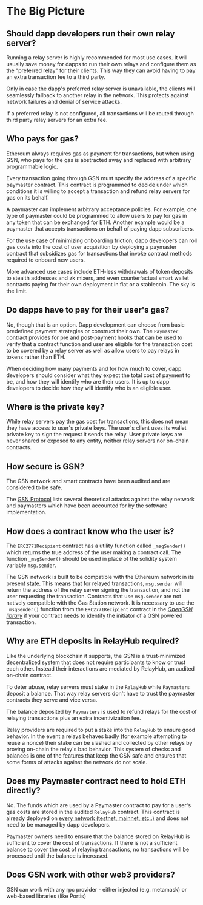 # The Big Picture

## Should dapp developers run their own relay server? <a id="do_i_have_to_run_a_relayer?"></a>

Running a relay server is highly recommended for most use cases. It will
usually save money for dapps to run their own relays and configure them as the
"preferred relay" for their clients. This way they can avoid having to pay an
extra transaction fee to a third party. 

Only in case the dapp's preferred relay server is unavailable, the clients will
seamlessly fallback to another relay in the network. This protects against
network failures and denial of service attacks.

If a preferred relay is not configured, all transactions will be routed through
third party relay servers for an extra fee.

## Who pays for gas? <a id="who_is_paying_the_gas?"></a>

Ethereum always requires gas as payment for transactions, but when using GSN,
who pays for the gas is abstracted away and replaced with arbitrary
programmable logic.

Every transaction going through GSN must specify the address of a specific
paymaster contract.  This contract is programmed to decide under which
conditions it is willing to accept a transaction and refund relay servers for
gas on its behalf.

A paymaster can implement arbitrary acceptance policies. For example, one type
of paymaster could be programmed to allow users to pay for gas in any token
that can be exchanged for ETH.  Another example would be a paymaster that
accepts transactions on behalf of paying dapp subscribers. 

For the use case of minimizing onboarding friction, dapp developers can roll
gas costs into the cost of user acquisition by deploying a paymaster contract
that subsidizes gas for transactions that invoke contract methods required to
onboard new users.

More advanced use cases include ETH-less withdrawals of token deposits to
stealth addresses and zk mixers, and even counterfactual smart wallet contracts
paying for their own deployment in fiat or a stablecoin. The sky is the limit. 

## Do dapps have to pay for their user's gas?</a>

No, though that is an option. Dapp development can choose from basic predefined
payment strategies or construct their own. The `Paymaster` contract provides
for pre and post-payment hooks that can be used to verify that a contract
function and user are eligible for the transaction cost to be covered by a
relay server as well as allow users to pay relays in tokens rather than ETH.

When deciding how many payments and for how much to cover, dapp developers
should consider what they expect the total cost of payment to be, and how they
will identify who are their users. It is up to dapp developers to decide how
they will identify who is an eligible user.

## Where is the private key? <a id="where_is_the_private_key?"></a>

While relay servers pay the gas cost for transactions, this does not mean they
have access to user's private keys.  The user's client uses its wallet private
key to sign the request it sends the relay. User private keys are never
shared or exposed to any entity, neither relay servers nor on-chain contracts.

## How secure is GSN? <a id="is_gsn_secure?"></a>

The GSN network and smart contracts have been audited and are considered to be safe.

The [GSN Protocol](https://github.com/opengsn/gsn-protocol/blob/master/gsn-protocol.md) lists several theoretical attacks against the relay network and paymasters which have been accounted for by the software implementation.

## How does a contract know who the user is? <a id="how_do_i_know_who_the_user_is?"></a>

The `ERC2771Recipient` contract has a utility function called `_msgSender()`
which returns the true address of the user making a contract call. The function
`_msgSender()` should be used in place of the solidity system variable
`msg.sender`.

The GSN network is built to be compatible with the Ethereum network in its
present state. This means that for relayed transactions, `msg.sender` will
return the address of the relay server signing the transaction, and not the
user requesting the transaction. Contracts that use `msg.sender` are not
natively compatible with the Gas Station network. It is necessary to use the
`_msgSender()` function from the `ERC2771Recipient` contract in the [*OpenGSN
library*](../contracts/index.md) if your contract needs to identify the
initiator of a GSN powered transaction.

## Why are ETH deposits in RelayHub required?<a id="why_do_i_have_to_deposit_eth_in_the_relayhub?"></a>

Like the underlying blockchain it supports, the GSN is a trust-minimized
decentralized system that does not require participants to know or trust each
other. Instead their interactions are mediated by RelayHub, an audited on-chain
contract.

To deter abuse, relay servers must stake in the `RelayHub` while `Paymasters`
deposit a balance. That way relay servers don't have to trust the paymaster
contracts they serve and vice versa.

The balance deposited by `Paymasters` is used to refund relays for the cost
of relaying transactions plus an extra incentivization fee.

Relay providers are required to put a stake into the `RelayHub` to ensure good
behavior. In the event a relays behaves badly (for example attempting to reuse
a nonce) their stake can be slashed and collected by other relays by proving
on-chain the relay's bad behavior. This system of checks and balances is one
of the features that keep the GSN safe and ensures that some forms of attacks
against the network do not scale.

## Does my Paymaster contract need to hold ETH directly? <a id="does_my_app_need_to_hold_money?"></a>

No. The funds which are used by a Paymaster contract to pay for a user's gas
costs are stored in the audited `RelayHub` contract. This contract is already
deployed on [every network (testnet, mainnet, etc..)](/networks) and does not
need to be managed by dapp developers.

Paymaster owners need to ensure that the balance stored on RelayHub is
sufficient to cover the cost of transactions. If there is not a sufficient
balance to cover the cost of relaying transactions, no transactions will be
processed until the balance is increased.

## Does GSN work with other web3 providers? <a id="does_it_work_with_other_web3_providers?"></a>

GSN can work with any rpc provider - either injected (e.g. metamask) or
web-based libraries (like Portis)
